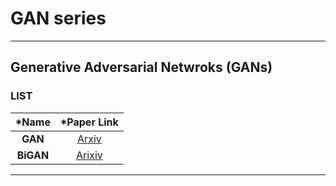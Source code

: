 # GAN series
---
## Generative Adversarial Netwroks (GANs)
### LIST

*Name | *Paper Link 
:---: | :---: |
**GAN** | [Arxiv](https://arxiv.org/abs/1406.2661) |
**BiGAN** |  [Arixiv](https://arxiv.org/abs/1605.09782)|
---